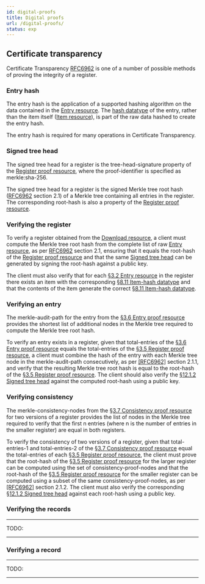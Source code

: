 ```yaml
---
id: digital-proofs
title: Digital proofs
url: /digital-proofs/
status: exp
---
```


## Certificate transparency

Certificate Transparency [RFC6962](@rfc6962) is one of a number of possible
methods of proving the integrity of a register.

### Entry hash

The entry hash is the application of a supported hashing algorithm on the data
contained in the [Entry resource](/resources/entry-resource/). The [hash
datatype](/datatypes/hash/) of the entry, rather than the item itself ([Item
resource](/resources/item-resource/)), is part of the raw data hashed to
create the entry hash.

The entry hash is required for many operations in Certificate Transparency.

### Signed tree head

The signed tree head for a register is the tree-head-signature property of the
[Register proof resource](/resources/register-proof-resource/), where the
proof-identifier is specified as merkle:sha-256.

The signed tree head for a register is the signed Merkle tree root hash
([RFC6962](@rfc6962) section 2.1) of a Merkle tree containing all entries
in the register. The corresponding root-hash is also a property of the
[Register proof resource](/resources/register-proof-resource/).

### Verifying the register

To verify a register obtained from the [Download
resource](/resources/download/), a client must compute the Merkle tree root
hash from the complete list of raw [Entry
resource](/resources/entry-resource), as per [RFC6962](@rfc6962) section 2.1,
ensuring that it equals the root-hash of the [Register proof
resource](/resources/register-proof-resource/) and that the same [Signed tree
head](#signed-tree-head) can be generated by signing the root-hash against a
public key.

The client must also verify that for each <a href="#entry-resource">§3.2 Entry
resource</a> in the register there exists an item with the corresponding <a
href="#item-hash-datatype">§8.11 Item-hash datatype</a> and that the contents
of the item generate the correct <a href="#item-hash-datatype">§8.11 Item-hash
datatype</a>.

### Verifying an entry

The merkle-audit-path for the entry from the <a
href="#entry-proof-resource">§3.6 Entry proof resource</a> provides the
shortest list of additional nodes in the Merkle tree required to compute the
Merkle tree root hash.

To verify an entry exists in a register, given that total-entries of the <a
href="#entry-proof-resource">§3.6 Entry proof resource</a> equals the
total-entries of the <a href="#register-proof-resource">§3.5 Register proof
resource</a>, a client must combine the hash of the entry with each Merkle
tree node in the merkle-audit-path consecutively, as per <a
data-link-type="biblio" href="#biblio-rfc6962">[RFC6962]</a> section 2.1.1,
and verify that the resulting Merkle tree root hash is equal to the root-hash
of the <a href="#register-proof-resource">§3.5 Register proof resource</a>.
The client should also verify the <a href="#signed-tree-head">§12.1.2 Signed
tree head</a> against the computed root-hash using a public key.

### Verifying consistency

The merkle-consistency-nodes from the <a
href="#consistency-proof-resource">§3.7 Consistency proof resource</a> for two
versions of a register provides the list of nodes in the Merkle tree required
to verify that the first n entries (where n is the number of entries in the
smaller register) are equal in both registers.

To verify the consistency of two versions of a register, given that
total-entries-1 and total-entries-2 of the <a
href="#consistency-proof-resource">§3.7 Consistency proof resource</a> equal
the total-entries of each <a href="#register-proof-resource">§3.5 Register
proof resource</a>, the client must prove that the root-hash of the <a
href="#register-proof-resource">§3.5 Register proof resource</a> for the
larger register can be computed using the set of consistency-proof-nodes and
that the root-hash of the <a href="#register-proof-resource">§3.5 Register
proof resource</a> for the smaller register can be computed using a subset of
the same consistency-proof-nodes, as per <a data-link-type="biblio"
href="#biblio-rfc6962">[RFC6962]</a> section 2.1.2. The client must also
verify the corresponding <a href="#signed-tree-head">§12.1.2 Signed tree
head</a> against each root-hash using a public key.

### Verifying the records

***
TODO:
***

### Verifying a record

***
TODO:
***
